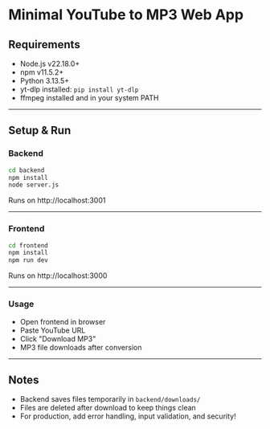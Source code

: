 # Minimal YouTube to MP3 Web App

## Requirements
- Node.js v22.18.0+
- npm v11.5.2+
- Python 3.13.5+
- yt-dlp installed: `pip install yt-dlp`
- ffmpeg installed and in your system PATH

---

## Setup & Run

### Backend

```bash
cd backend
npm install
node server.js
```

Runs on http://localhost:3001

---

### Frontend

```bash
cd frontend
npm install
npm run dev
```

Runs on http://localhost:3000

---

### Usage

- Open frontend in browser
- Paste YouTube URL
- Click "Download MP3"
- MP3 file downloads after conversion

---

## Notes

- Backend saves files temporarily in `backend/downloads/`
- Files are deleted after download to keep things clean
- For production, add error handling, input validation, and security!
